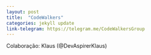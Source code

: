 ```yaml
---
layout: post
title:  "CodeWalkers"
categories: jekyll update
link-telegram: https://telegram.me/CodeWalkersGroup
---
```

Colaboração: Klaus (@DevAspirerKlaus)
